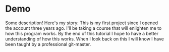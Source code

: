# Demo

Some description! Here's my story:
This is my first project since I opened the account three years ago.  I'll be taking a course that will enlighten me to how this program works. 
By the end of this tutorial I hope to have a better understanding of how this works.  When I look back on this I will know I have been taught 
by a professional git-master.
